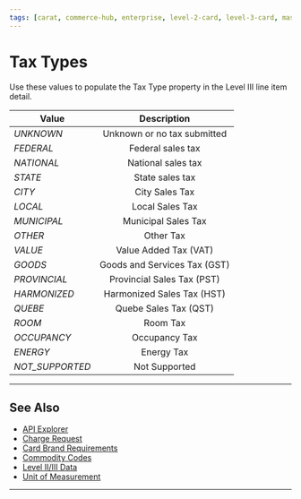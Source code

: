 ```yaml
---
tags: [carat, commerce-hub, enterprise, level-2-card, level-3-card, mastercard, visa, american-express, discover, purchase-card, commercial-card, business-card]
---
```


# Tax Types

Use these values to populate the Tax Type property in the Level III line item detail. 


| Value | Description |
| -------- | :--: |
| *UNKNOWN* | Unknown or no tax submitted | 
| *FEDERAL* |	Federal sales tax |	
| *NATIONAL* |	National sales tax |	
| *STATE* |	State sales tax | 
| *CITY* | City Sales Tax |	
| *LOCAL* |	Local Sales Tax |	
| *MUNICIPAL* | Municipal Sales Tax |
| *OTHER* | Other Tax|
| *VALUE* | Value Added Tax (VAT) |	
| *GOODS*|	Goods and Services Tax (GST) |	
| *PROVINCIAL* | Provincial Sales Tax (PST) | 
| *HARMONIZED* |	Harmonized Sales Tax (HST) |	
| *QUEBE* |	Quebe Sales Tax (QST) | 
| *ROOM* |	Room Tax |
| *OCCUPANCY* |	Occupancy Tax |	
| *ENERGY* |	Energy Tax |	
| *NOT_SUPPORTED* | Not Supported | 

---

## See Also

- [API Explorer](../api/?type=post&path=/payments/v1/charges)
- [Charge Request](?path=docs/Resources/API-Documents/Payments/Charges.md)
- [Card Brand Requirements](?path=docs/Resources/Guides/Level23/Level23-Brand-Req.md)
- [Commodity Codes](?path=docs/Resources/Guides/Level23/Commodity-Codes.md)
- [Level II/III Data](?path=docs/Resources/Guides/Level23/Level23.md)
- [Unit of Measurement](?path=docs/Resources/Guides/Level23/Unit-Measurement.md)

---